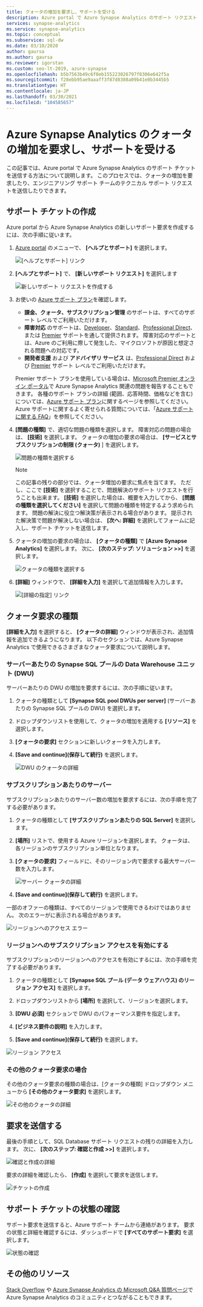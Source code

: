 ```yaml
---
title: クォータの増加を要求し、サポートを受ける
description: Azure portal で Azure Synapse Analytics のサポート リクエストを作成する方法について説明します。 クォータの増加を要求するか、問題解決へのサポートを受けます。
services: synapse-analytics
ms.service: synapse-analytics
ms.topic: conceptual
ms.subservice: sql-dw
ms.date: 03/10/2020
author: gaursa
ms.author: gaursa
ms.reviewer: igorstan
ms.custom: seo-lt-2019, azure-synapse
ms.openlocfilehash: b5b7563b49c6f0eb155223026797f8306e642f5a
ms.sourcegitcommit: f28ebb95ae9aaaff3f87d8388a09b41e0b3445b5
ms.translationtype: HT
ms.contentlocale: ja-JP
ms.lasthandoff: 03/30/2021
ms.locfileid: "104585657"
---
```

# <a name="request-quota-increases-and-get-support-for-azure-synapse-analytics"></a>Azure Synapse Analytics のクォータの増加を要求し、サポートを受ける

この記事では、Azure portal で Azure Synapse Analytics のサポート チケットを送信する方法について説明します。 このプロセスでは、クォータの増加を要求したり、エンジニアリング サポート チームのテクニカル サポート リクエストを送信したりできます。

## <a name="create-a-support-ticket"></a>サポート チケットの作成

Azure portal から Azure Synapse Analytics の新しいサポート要求を作成するには、次の手順に従います。

1. [Azure portal](https://portal.azure.com) のメニューで、 **[ヘルプとサポート]** を選択します。

   ![[ヘルプとサポート] リンク](./media/sql-data-warehouse-get-started-create-support-ticket/help-plus-support.png)


1. **[ヘルプとサポート]** で、 **[新しいサポート リクエスト]** を選択します

    ![新しいサポート リクエストを作成する](./media/sql-data-warehouse-get-started-create-support-ticket/new-support-request.png)

1. お使いの [Azure サポート プラン](https://azure.microsoft.com/support/plans/?WT.mc_id=Support_Plan_510979/)を確認します。

   * **課金、クォータ、サブスクリプション管理** のサポートは、すべてのサポート レベルでご利用いただけます。
   * **障害対応** のサポートは、[Developer](https://azure.microsoft.com/support/plans/developer/)、[Standard](https://azure.microsoft.com/support/plans/standard/)、[Professional Direct](https://azure.microsoft.com/support/plans/prodirect/)、または [Premier](https://azure.microsoft.com/support/plans/premier/) サポートを通して提供されます。 障害対応のサポートとは、Azure のご利用に際して発生した、マイクロソフトが原因と想定される問題への対応です。
   * **開発者支援** および **アドバイザリ サービス** は、[Professional Direct](https://azure.microsoft.com/support/plans/prodirect/) および [Premier](https://azure.microsoft.com/support/plans/premier/) サポート レベルでご利用いただけます。

   Premier サポート プランを使用している場合は、[Microsoft Premier オンライン ポータル](https://premier.microsoft.com/)で Azure Synapse Analytics 関連の問題を報告することもできます。 各種のサポート プランの詳細 (範囲、応答時間、価格などを含む) については、[Azure サポート プラン](https://azure.microsoft.com/support/plans/?WT.mc_id=Support_Plan_510979/)に関するページを参照してください。Azure サポートに関するよく寄せられる質問については、「[Azure サポートに関する FAQ](https://azure.microsoft.com/support/faq/)」を参照してください。

1. **[問題の種類]** で、適切な問題の種類を選択します。 障害対応の問題の場合は、 **[技術]** を選択します。 クォータの増加の要求の場合は、 **[サービスとサブスクリプションの制限 (クォータ)** ] を選択します。

   ![問題の種類を選択する](./media/sql-data-warehouse-get-started-create-support-ticket/select-quota-issue-type.png)  

   > [!NOTE]
   > この記事の残りの部分では、クォータ増加の要求に焦点を当てます。 ただし、ここで **[技術]** を選択することで、問題解決のサポート リクエストを行うことも出来ます。 **[技術]** を選択した場合は、概要を入力してから、 **[問題の種類を選択してください]** を選択して問題の種類を特定するよう求められます。 問題の解決に役立つ解決策が表示される場合があります。 提示された解決策で問題が解決しない場合は、 **[次へ: 詳細]** を選択してフォームに記入し、サポート チケットを送信します。

1. クォータの増加の要求の場合は、 **[クォータの種類]** で **[Azure Synapse Analytics]** を選択します。 次に、 **[次のステップ: ソリューション >>]** を選択します。

   ![クォータの種類を選択する](./media/sql-data-warehouse-get-started-create-support-ticket/select-quota-type.png)

1. **[詳細]** ウィンドウで、 **[詳細を入力]** を選択して追加情報を入力します。

   ![[詳細の指定] リンク](./media/sql-data-warehouse-get-started-create-support-ticket/provide-details-link.png)

## <a name="quota-request-types"></a>クォータ要求の種類

**[詳細を入力]** を選択すると、 **[クォータの詳細]** ウィンドウが表示され、追加情報を追加できるようになります。 以下のセクションでは、Azure Synapse Analytics で使用できるさまざまなクォータ要求について説明します。

### <a name="synapse-sql-pool-data-warehouse-units-dwus-per-server"></a>サーバーあたりの Synapse SQL プールの Data Warehouse ユニット (DWU)

サーバーあたりの DWU の増加を要求するには、次の手順に従います。

1. クォータの種類として **[Synapse SQL pool DWUs per server]** \(サーバーあたりの Synapse SQL プールの DWU\) を選択します。

1. ドロップダウンリストを使用して、クォータの増加を適用する **[リソース]** を選択します。

1. **[クォータの要求]** セクションに新しいクォータを入力します。

1. **[Save and continue]\(保存して続行\)** を選択します。

   ![DWU のクォータの詳細](./media/sql-data-warehouse-get-started-create-support-ticket/quota-details-dwus.png)


### <a name="servers-per-subscription"></a>サブスクリプションあたりのサーバー

サブスクリプションあたりのサーバー数の増加を要求するには、次の手順を完了する必要があります。

1. クォータの種類として **[サブスクリプションあたりの SQL Server]** を選択します。

1. **[場所]** リストで、使用する Azure リージョンを選択します。 クォータは、各リージョンのサブスクリプション単位となります。

1. **[クォータの要求]** フィールドに、そのリージョン内で要求する最大サーバー数を入力します。

   ![サーバー クォータの詳細](./media/sql-data-warehouse-get-started-create-support-ticket/quota-details-servers.png)



1. **[Save and continue]\(保存して続行\)** を選択します。

一部のオファーの種類は、すべてのリージョンで使用できるわけではありません。 次のエラーがに表示される場合があります。

![リージョンへのアクセス エラー](./media/sql-data-warehouse-get-started-create-support-ticket/region-access-error.png)

### <a name="enable-subscription-access-to-a-region"></a>リージョンへのサブスクリプション アクセスを有効にする

サブスクリプションのリージョンへのアクセスを有効にするには、次の手順を完了する必要があります。  

1. クォータの種類として **[Synapse SQL プール (データ ウェアハウス) のリージョン アクセス]** を選択します。

1. ドロップダウンリストから **[場所]** を選択して、リージョンを選択します。

1. **[DWU 必須]** セクションで DWU のパフォーマンス要件を指定します。

1. **[ビジネス要件の説明]** を入力します。 

1. **[Save and continue]\(保存して続行\)** を選択します。

![リージョン アクセス](./media/sql-data-warehouse-get-started-create-support-ticket/quota-details-region.png)


### <a name="for-other-quota-requests"></a>その他のクォータ要求の場合

その他のクォータ要求の種類の場合は、[クォータの種類] ドロップダウン メニューから **[その他のクォータ要求]** を選択します。

![その他のクォータの詳細](./media/sql-data-warehouse-get-started-create-support-ticket/quota-details.png)

## <a name="submit-your-request"></a>要求を送信する

最後の手順として、SQL Database サポート リクエストの残りの詳細を入力します。 次に、 **[次のステップ: 確認と作成 >>]** を選択します。

![確認と作成の詳細](./media/sql-data-warehouse-get-started-create-support-ticket/review-create-details.png)

要求の詳細を確認したら、 **[作成]** を選択して要求を送信します。

![チケットの作成](./media/sql-data-warehouse-get-started-create-support-ticket/create-ticket.png)

## <a name="monitor-a-support-ticket"></a>サポート チケットの状態の確認

サポート要求を送信すると、Azure サポート チームから連絡があります。 要求の状態と詳細を確認するには、ダッシュボードで **[すべてのサポート要求]** を選択します。

![状態の確認](./media/sql-data-warehouse-get-started-create-support-ticket/monitor-ticket.png)

## <a name="other-resources"></a>その他のリソース

[Stack Overflow](https://stackoverflow.com/questions/tagged/azure-synapse+or+azure-sql-data-warehouse) や [Azure Synapse Analytics の Microsoft Q&A 質問ページ](/answers/topics/azure-synapse-analytics.html)で Azure Synapse Analytics のコミュニティとつながることもできます。